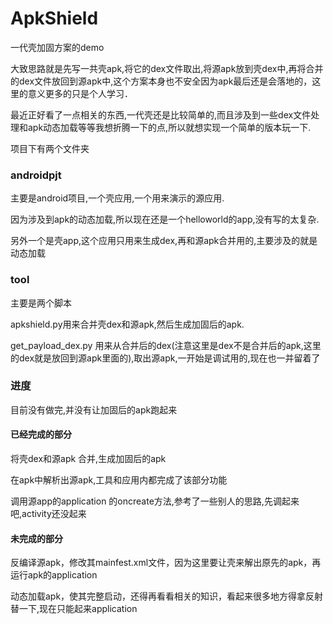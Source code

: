 # ApkShield
一代壳加固方案的demo

大致思路就是先写一共壳apk,将它的dex文件取出,将源apk放到壳dex中,再将合并的dex文件放回到源apk中,这个方案本身也不安全因为apk最后还是会落地的，这里的意义更多的只是个人学习．

最近正好看了一点相关的东西,一代壳还是比较简单的,而且涉及到一些dex文件处理和apk动态加载等等我想折腾一下的点,所以就想实现一个简单的版本玩一下.

项目下有两个文件夹

### androidpjt
主要是android项目,一个壳应用,一个用来演示的源应用.

因为涉及到apk的动态加载,所以现在还是一个helloworld的app,没有写的太复杂.

另外一个是壳app,这个应用只用来生成dex,再和源apk合并用的,主要涉及的就是动态加载

### tool
主要是两个脚本

apkshield.py用来合并壳dex和源apk,然后生成加固后的apk.

get_payload_dex.py 用来从合并后的dex(注意这里是dex不是合并后的apk,这里的dex就是放回到源apk里面的),取出源apk,一开始是调试用的,现在也一并留着了

### 进度
目前没有做完,并没有让加固后的apk跑起来

#### 已经完成的部分
将壳dex和源apk 合并,生成加固后的apk

在apk中解析出源apk,工具和应用内都完成了该部分功能

调用源app的application 的oncreate方法,参考了一些别人的思路,先调起来吧,activity还没起来

#### 未完成的部分

反编译源apk，修改其mainfest.xml文件，因为这里要让壳来解出原先的apk，再运行apk的application

动态加载apk，使其完整启动，还得再看看相关的知识，看起来很多地方得拿反射替一下,现在只能起来application
